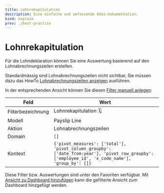 ```yaml
---
title: Lohnrekapitulation
description: Eine einfache und umfassende Odoo-Dokumentation.
kind: explain
prev: ./best-practice
---
```


# Lohnrekapitulation

Für die Lohndeklaration können Sie eine Auswertung basierend auf den Lohnabrechnungszeilen erstellen.

Standardmässig sind Lohnabrechnungszeilen nicht sichtbar, Sie müssen dazu das HowTo [Lohnabrechnungszeilen anzeigen](HR%20Payroll.md#Lohnabrechnungszeilen%20anzeigen) ausführen.

In der entsprechenden Ansicht können Sie diesen [Filter manuell anlegen](Development%20Views.md#Filter%20manuell%20anlegen):

| Feld              | Wert                                                                                                                                             |
| ----------------- | ------------------------------------------------------------------------------------------------------------------------------------------------ |
| Filterbezeichnung | Lohnrekapitulation 🗓️                                                                                                                            |
| Modell            | Payslip Line                                                                                                                                     |
| Aktion            | Lohnabrechnungszeilen                                                                                                                            |
| Domain            | `[]`                                                                                                                                             |
| Kontext           | `{'pivot_measures': ['total'], 'pivot_column_groupby': ['date_from:year'], 'pivot_row_groupby': ['employee_id', 'x_code_name'], 'group_by': []}` |

Diese Filter bzw. Auswertungen sind unter den Favoriten verfügbar. Mit [Ansicht zu Dashboard hinzufügen](Dashboards.md#Ansicht%20zu%20Dashboard%20hinzufügen) kann die gefilterte Ansicht zum Dashboard hinzgefügt werden.
